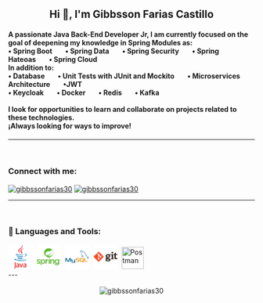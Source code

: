 <div id="header" align="center">
    <h2 align="center">Hi 👋, I'm Gibbsson Farias Castillo</h2>
    <h4 align="left">
    A passionate Java Back-End Developer Jr, I am currently focused on the goal of deepening my knowledge in Spring Modules as:<br>
     • Spring Boot&nbsp;&nbsp;&nbsp;&nbsp;&nbsp;&nbsp;&nbsp;&nbsp;• Spring Data&nbsp;&nbsp;&nbsp;&nbsp;&nbsp;&nbsp;&nbsp;&nbsp;• Spring Security&nbsp;&nbsp;&nbsp;&nbsp;&nbsp;&nbsp;&nbsp;&nbsp;• Spring Hateoas&nbsp;&nbsp;&nbsp;&nbsp;&nbsp;&nbsp;&nbsp;&nbsp;• Spring Cloud<br>
    In addition to:<br>
     • Database&nbsp;&nbsp;&nbsp;&nbsp;&nbsp;&nbsp;&nbsp;&nbsp;• Unit Tests with JUnit and Mockito&nbsp;&nbsp;&nbsp;&nbsp;&nbsp;&nbsp;&nbsp;&nbsp;• Microservices Architecture&nbsp;&nbsp;&nbsp;&nbsp;&nbsp;&nbsp;&nbsp;&nbsp;•JWT<br>
     • Keycloak&nbsp;&nbsp;&nbsp;&nbsp;&nbsp;&nbsp;&nbsp;&nbsp;• Docker&nbsp;&nbsp;&nbsp;&nbsp;&nbsp;&nbsp;&nbsp;&nbsp;• Redis&nbsp;&nbsp;&nbsp;&nbsp;&nbsp;&nbsp;&nbsp;&nbsp;• Kafka<br><br>
    I look for opportunities to learn and collaborate on projects related to these technologies.<br>
    ¡Always looking for ways to improve! 
    </h4>
</div>

---

<br>
<h3 align="left">Connect with me:</h3>
<p align="left">
<a href="https://www.linkedin.com/in/gibbsson-jahncloy-augusto-farias-castillo/" target="blank"><img align="center" src="https://raw.githubusercontent.com/rahuldkjain/github-profile-readme-generator/master/src/images/icons/Social/linked-in-alt.svg" alt="gibbssonfarias30" height="30" width="40" /></a>
<a href="https://www.instagram.com/gibbssonfarias30/" target="blank"><img align="center" src="https://raw.githubusercontent.com/rahuldkjain/github-profile-readme-generator/master/src/images/icons/Social/instagram.svg" alt="gibbssonfarias30" height="30" width="40" /></a>
</p>

---

<br>
<div align="left">
    <h3>🔨 Languages and Tools:</h3>
    <div>
        <img src="https://github.com/devicons/devicon/blob/master/icons/java/java-original-wordmark.svg" title="Java" **alt="Java" width="50" height="50"/>&nbsp;
        <img src="https://github.com/devicons/devicon/blob/master/icons/spring/spring-original-wordmark.svg" title="Spring" **alt="Spring" width="50" height="50"/>&nbsp;
        <img src="https://github.com/devicons/devicon/blob/master/icons/mysql/mysql-original-wordmark.svg" title="MySQL"  alt="MySQL" width="50" height="50"/>&nbsp;
        <img src="https://github.com/devicons/devicon/blob/master/icons/git/git-original-wordmark.svg" title="Git" **alt="Git" width="50" height="50"/>&nbsp;
        <img src="https://www.vectorlogo.zone/logos/getpostman/getpostman-icon.svg" title="Postman" **alt="Postman" width="45" height="45"/>&nbsp;
      </div>
</div>
---
<br>
<center><p><img align="center" src="https://github-readme-stats.vercel.app/api/top-langs?username=gibbssonfarias30&show_icons=true&locale=en&layout=compact" alt="gibbssonfarias30" /></p></center>


